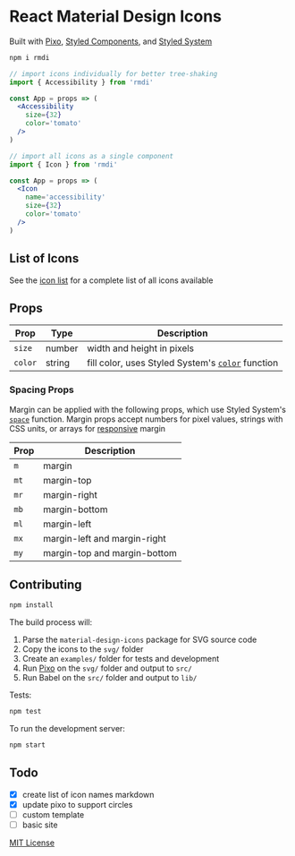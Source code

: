 
# React Material Design Icons

Built with [Pixo][pixo], [Styled Components][sc], and [Styled System][sys]

[pixo]: https://github.com/c8r/pixo
[sys]: https://github.com/jxnblk/styled-system
[sc]: https://github.com/styled-components/styled-components

```sh
npm i rmdi
```

```jsx
// import icons individually for better tree-shaking
import { Accessibility } from 'rmdi'

const App = props => (
  <Accessibility
    size={32}
    color='tomato'
  />
)
```

```jsx
// import all icons as a single component
import { Icon } from 'rmdi'

const App = props => (
  <Icon
    name='accessibility'
    size={32}
    color='tomato'
  />
)
```

## List of Icons

See the [icon list](ICONS.md) for a complete list of all icons available

## Props

Prop | Type | Description
---|---|---
`size` | number | width and height in pixels
`color` | string | fill color, uses Styled System's [`color`][color] function

### Spacing Props

Margin can be applied with the following props, which use Styled System's [`space`][space] function.
Margin props accept numbers for pixel values, strings with CSS units, or arrays for [responsive][responsive] margin

Prop | Description
---|---
`m` | margin
`mt` | margin-top
`mr` | margin-right
`mb` | margin-bottom
`ml` | margin-left
`mx` | margin-left and margin-right
`my` | margin-top and margin-bottom

[color]: https://github.com/jxnblk/styled-system#color-responsive
[space]: https://github.com/jxnblk/styled-system#space-responsive
[responsive]: https://github.com/jxnblk/styled-system#responsive-styles

## Contributing

```sh
npm install
```

The build process will:

1. Parse the `material-design-icons` package for SVG source code
2. Copy the icons to the `svg/` folder
3. Create an `examples/` folder for tests and development
4. Run [Pixo][pixo] on the `svg/` folder and output to `src/`
5. Run Babel on the `src/` folder and output to `lib/`

Tests:

```sh
npm test
```

To run the development server:

```sh
npm start
```

## Todo

- [x] create list of icon names markdown
- [x] update pixo to support circles
- [ ] custom template
- [ ] basic site

[MIT License](LICENSE.md)

